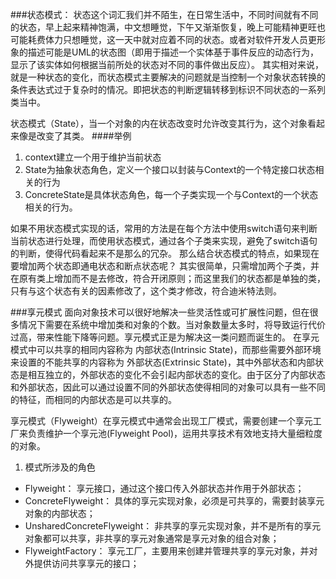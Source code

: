 ###状态模式：
状态这个词汇我们并不陌生，在日常生活中，不同时间就有不同的状态，早上起来精神饱满，中文想睡觉，下午又渐渐恢复，晚上可能精神更旺也可能耗费体力只想睡觉，这一天中就对应着不同的状态。或者对软件开发人员更形象的描述可能是UML的状态图（即用于描述一个实体基于事件反应的动态行为，显示了该实体如何根据当前所处的状态对不同的事件做出反应）。
其实相对来说，就是一种状态的变化，而状态模式主要解决的问题就是当控制一个对象状态转换的条件表达式过于复杂时的情况。即把状态的判断逻辑转移到标识不同状态的一系列类当中。
　　

状态模式（State），当一个对象的内在状态改变时允许改变其行为，这个对象看起来像是改变了其类。
####举例
1. context建立一个用于维护当前状态
2. State为抽象状态角色，定义一个接口以封装与Context的一个特定接口状态相关的行为
3. ConcreteState是具体状态角色，每一个子类实现一个与Context的一个状态相关的行为。

如果不用状态模式实现的话，常用的方法是在每个方法中使用switch语句来判断当前状态进行处理，而使用状态模式，通过各个子类来实现，避免了switch语句的判断，使得代码看起来不是那么的冗杂。
那么结合状态模式的特点，如果现在要增加两个状态即通电状态和断点状态呢？
其实很简单，只需增加两个子类，并在原有类上增加而不是去修改，符合开闭原则；而这里我们的状态都是单独的类，只有与这个状态有关的因素修改了，这个类才修改，符合迪米特法则。




###享元模式
面向对象技术可以很好地解决一些灵活性或可扩展性问题，但在很多情况下需要在系统中增加类和对象的个数。当对象数量太多时，将导致运行代价过高，带来性能下降等问题。享元模式正是为解决这一类问题而诞生的。
在享元模式中可以共享的相同内容称为 内部状态(Intrinsic State)，而那些需要外部环境来设置的不能共享的内容称为 外部状态(Extrinsic State)，其中外部状态和内部状态是相互独立的，外部状态的变化不会引起内部状态的变化。由于区分了内部状态和外部状态，因此可以通过设置不同的外部状态使得相同的对象可以具有一些不同的特征，而相同的内部状态是可以共享的。

享元模式（Flyweight）在享元模式中通常会出现工厂模式，需要创建一个享元工厂来负责维护一个享元池(Flyweight Pool)，运用共享技术有效地支持大量细粒度的对象。
1. 模式所涉及的角色
- Flyweight： 享元接口，通过这个接口传入外部状态并作用于外部状态；
- ConcreteFlyweight： 具体的享元实现对象，必须是可共享的，需要封装享元对象的内部状态；
- UnsharedConcreteFlyweight： 非共享的享元实现对象，并不是所有的享元对象都可以共享，非共享的享元对象通常是享元对象的组合对象；
- FlyweightFactory： 享元工厂，主要用来创建并管理共享的享元对象，并对外提供访问共享享元的接口；


